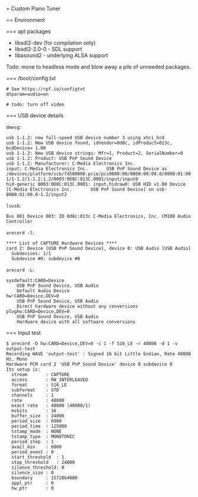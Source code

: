 = Custom Piano Tuner

== Environment

=== apt packages

- libsdl2-dev (for compilation only)
- libsdl2-2.0-0 - SDL support
- libasound2 - underlying ALSA support

Todo: move to headless mode and blow away a pile of unneeded packages.

=== /boot/config.txt

```
# See https://rpf.io/configtxt
dtparam=audio=on

# todo: turn off video
```

=== USB device details

`dmesg`:

```
usb 1-1.2: new full-speed USB device number 3 using xhci_hcd
usb 1-1.2: New USB device found, idVendor=0d8c, idProduct=013c, bcdDevice= 1.00
usb 1-1.2: New USB device strings: Mfr=1, Product=2, SerialNumber=0
usb 1-1.2: Product: USB PnP Sound Device
usb 1-1.2: Manufacturer: C-Media Electronics Inc.      
input: C-Media Electronics Inc.       USB PnP Sound Device as /devices/platform/scb/fd500000.pcie/pci0000:00/0000:00:00.0/0000:01:00.0/usb1/1-1/1-1.2/1-1.2:1.2/0003:0D8C:013C.0001/input/input0
hid-generic 0003:0D8C:013C.0001: input,hidraw0: USB HID v1.00 Device [C-Media Electronics Inc.       USB PnP Sound Device] on usb-0000:01:00.0-1.2/input2
```

`lsusb`:

```
Bus 001 Device 003: ID 0d8c:013c C-Media Electronics, Inc. CM108 Audio Controller
```

`arecord -l`:

```
**** List of CAPTURE Hardware Devices ****
card 2: Device [USB PnP Sound Device], device 0: USB Audio [USB Audio]
  Subdevices: 1/1
  Subdevice #0: subdevice #0
```

`arecord -L`:

```
sysdefault:CARD=Device
    USB PnP Sound Device, USB Audio
    Default Audio Device
hw:CARD=Device,DEV=0
    USB PnP Sound Device, USB Audio
    Direct hardware device without any conversions
plughw:CARD=Device,DEV=0
    USB PnP Sound Device, USB Audio
    Hardware device with all software conversions
```

=== Input test

```
$ arecord -D hw:CARD=Device,DEV=0 -c 1 -f S16_LE -r 48000 -d 1 -v output-test
Recording WAVE 'output-test' : Signed 16 bit Little Endian, Rate 48000 Hz, Mono
Hardware PCM card 2 'USB PnP Sound Device' device 0 subdevice 0
Its setup is:
  stream       : CAPTURE
  access       : RW_INTERLEAVED
  format       : S16_LE
  subformat    : STD
  channels     : 1
  rate         : 48000
  exact rate   : 48000 (48000/1)
  msbits       : 16
  buffer_size  : 24000
  period_size  : 6000
  period_time  : 125000
  tstamp_mode  : NONE
  tstamp_type  : MONOTONIC
  period_step  : 1
  avail_min    : 6000
  period_event : 0
  start_threshold  : 1
  stop_threshold   : 24000
  silence_threshold: 0
  silence_size : 0
  boundary     : 1572864000
  appl_ptr     : 0
  hw_ptr       : 0
```





